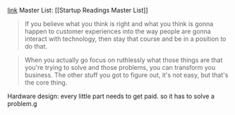 [link](https://www.youtube.com/watch?v=ZpINPjfSlZc)
Master List: [[Startup Readings Master List]]

> If you believe what you think is right and what you think is gonna happen to customer experiences into the way people are gonna interact with technology, then stay that course and be in a position to do that.

> When you actually go focus on ruthlessly what those things are that you're trying to solve and those problems, you can transform you business. The other stuff you got to figure out, it's not easy, but that's the core thing.


Hardware design: every little part needs to get paid. so it has to solve a problem.g